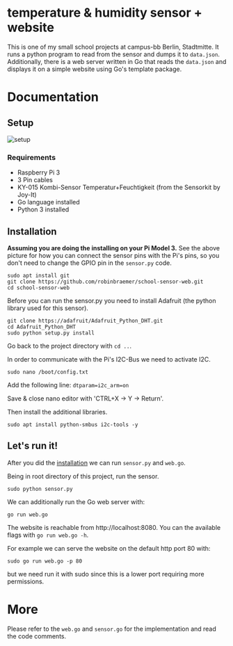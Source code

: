 # temperature & humidity sensor + website

This is one of my small school projects at campus-bb Berlin, Stadtmitte.
It runs a python program to read from the sensor and dumps it to `data.json`.
Additionally, there is a web server written in Go that reads the `data.json` and displays
it on a simple website using Go's template package.

# Documentation

## Setup

![setup](setup.jpg)

### Requirements

- Raspberry Pi 3
- 3 Pin cables
- KY-015 Kombi-Sensor Temperatur+Feuchtigkeit (from the Sensorkit by Joy-It)
- Go language installed
- Python 3 installed

## Installation

**Assuming you are doing the installing on your Pi Model 3.**
See the above picture for how you can connect the sensor pins with the Pi's pins,
so you don't need to change the GPIO pin in the `sensor.py` code.


```shell script
sudo apt install git
git clone https://github.com/robinbraemer/school-sensor-web.git
cd school-sensor-web
```

Before you can run the sensor.py you need to install Adafruit (the python library used for this sensor).
```shell script
git clone https://adafruit/Adafruit_Python_DHT.git
cd Adafruit_Python_DHT
sudo python setup.py install
```

Go back to the project directory with `cd ..`.

In order to communicate with the Pi's I2C-Bus we need to activate I2C.
```shell script
sudo nano /boot/config.txt
```
Add the following line:
`dtparam=i2c_arm=on`

Save & close nano editor with 'CTRL+X -> Y -> Return'.

Then install the additional libraries.
```shell script
sudo apt install python-smbus i2c-tools -y
```

## Let's run it!

After you did the [installation](#installation) we can run `sensor.py` and `web.go`.

Being in root directory of this project, run the sensor.
```shell script
sudo python sensor.py
```

We can additionally run the Go web server with:
```shell script
go run web.go
```

The website is reachable from http://localhost:8080.
You can the available flags with `go run web.go -h`.

For example we can serve the website on the default http port 80 with:
```shell script
sudo go run web.go -p 80
``` 
but we need run it with sudo since this is a lower port requiring more permissions.

# More

Please refer to the `web.go` and `sensor.go` for the implementation and read the code comments.